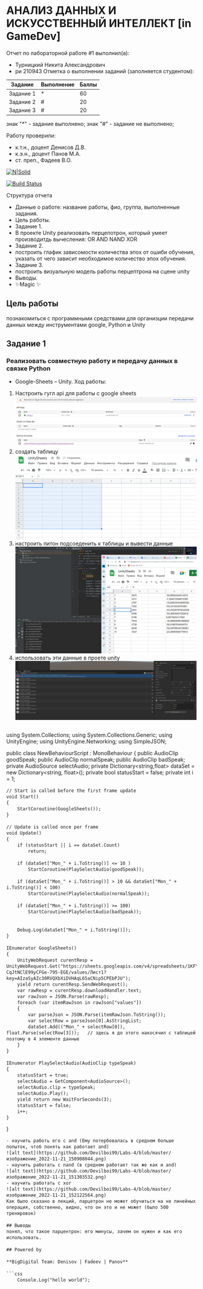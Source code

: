 # АНАЛИЗ ДАННЫХ И ИСКУССТВЕННЫЙ ИНТЕЛЛЕКТ [in GameDev]
Отчет по лабораторной работе #1 выполнил(а):
- Турницкий Никита Александрович
- ри 210943
Отметка о выполнении заданий (заполняется студентом):

| Задание | Выполнение | Баллы |
| ------ | ------ | ------ |
| Задание 1 | * | 60 |
| Задание 2 | # | 20 |
| Задание 3 | # | 20 |

знак "*" - задание выполнено; знак "#" - задание не выполнено;

Работу проверили:
- к.т.н., доцент Денисов Д.В.
- к.э.н., доцент Панов М.А.
- ст. преп., Фадеев В.О.

[![N|Solid](https://cldup.com/dTxpPi9lDf.thumb.png)](https://nodesource.com/products/nsolid)

[![Build Status](https://travis-ci.org/joemccann/dillinger.svg?branch=master)](https://travis-ci.org/joemccann/dillinger)

Структура отчета

- Данные о работе: название работы, фио, группа, выполненные задания.
- Цель работы. 
- Задание 1.
- В проекте Unity реализовать перцепотрон, который умеет производитдь вычесления:
    OR
    AND
    NAND
    XOR
- Задание 2.
- построить глафик зависомости количества эпох от ошиби обучения, указать от чего зависит необходимое количество эпох   обучения. 
- Задание 3.
- построить визуальную модель работы перцептрона на сцене unity 
- Выводы.
- ✨Magic ✨

## Цель работы
познакомиться с программными средствами для организции
передачи данных между инструментами google, Python и Unity

## Задание 1
### Реализовать совместную работу и передачу данных в связке Python
- Google-Sheets – Unity.
Ход работы:
1. Настроить гугл api для работы с google sheets
  ![alt text](https://github.com/Devilboi99/Labs-2/blob/master/изображение_2022-11-22_143024041.png)
2. создать таблицу 
   ![alt text](https://github.com/Devilboi99/Labs-2/blob/master/изображение_2022-11-22_143217457.png)
3. настроить питон подсоеденить к таблицы и вывести данные
    ![alt text](https://github.com/Devilboi99/Labs-2/blob/master/работа%20в%20python%20and%20google%20sheetsjpg.jpg)
4. использовать эти данные в проете unity
     ![alt text](https://github.com/Devilboi99/Labs-2/blob/master/Unity%20работа%20голоса.jpg)
     ```css
using System.Collections;
using System.Collections.Generic;
using UnityEngine;
using UnityEngine.Networking;
using SimpleJSON;

public class NewBehaviourScript : MonoBehaviour
{
    public AudioClip goodSpeak;
    public AudioClip normalSpeak;
    public AudioClip badSpeak;
    private AudioSource selectAudio;
    private Dictionary<string,float> dataSet = new Dictionary<string, float>();
    private bool statusStart = false;
    private int i = 1;

    // Start is called before the first frame update
    void Start()
    {
        StartCoroutine(GoogleSheets());
    }

    // Update is called once per frame
    void Update()
    {
        if (statusStart || i == dataSet.Count)
            return;
        
        if (dataSet["Mon_" + i.ToString()] <= 10 )
            StartCoroutine(PlaySelectAudio(goodSpeak));
        
        if (dataSet["Mon_" + i.ToString()] > 10 && dataSet["Mon_" + i.ToString()] < 100)
            StartCoroutine(PlaySelectAudio(normalSpeak));
        
        if (dataSet["Mon_" + i.ToString()] >= 100)
            StartCoroutine(PlaySelectAudio(badSpeak));
        
        
        Debug.Log(dataSet["Mon_" + i.ToString()]);
    }

    IEnumerator GoogleSheets()
    {
        UnityWebRequest curentResp = UnityWebRequest.Get("https://sheets.googleapis.com/v4/spreadsheets/1KFYtu94ek1KHm5P0GMD-CqJtNClE99yCFGe-795-EGE/values/Лист1?key=AIzaSyAZc30RVQXbXiDVHAqL65aCNip5CPEbPJU");
        yield return curentResp.SendWebRequest();
        var rawResp = curentResp.downloadHandler.text;
        var rawJson = JSON.Parse(rawResp);
        foreach (var itemRawJson in rawJson["values"])
        {
            var parseJson = JSON.Parse(itemRawJson.ToString());
            var selectRow = parseJson[0].AsStringList;
            dataSet.Add(("Mon_" + selectRow[0]), float.Parse(selectRow[3]));   // здесь я до этого накосячил с таблицей поэтому в 4 элементе данные
        }
    }

    IEnumerator PlaySelectAudio(AudioClip typeSpeak)
    {
        statusStart = true;
        selectAudio = GetComponent<AudioSource>();
        selectAudio.clip = typeSpeak;
        selectAudio.Play();
        yield return new WaitForSeconds(3);
        statusStart = false;
        i++;
    }
}

```
- научить работь его с and (Ему потербовалась в среднем больше попыток, чтоб понять как работает and)
![alt text](https://github.com/Devilboi99/Labs-4/blob/master/изображение_2022-11-21_150908044.png)
- научить работать с nand (в среднем работает так же как и and)
![alt text](https://github.com/Devilboi99/Labs-4/blob/master/изображение_2022-11-21_151303532.png)
- научить работать с xor 
![alt text](https://github.com/Devilboi99/Labs-4/blob/master/изображение_2022-11-21_152122564.png)
Как было сказано в лекций, парцетрон не может обучиться на не линейных операция, собственно, видно, что он это и не может (было 500 тренировок)

## Выводы
понял, что такое парцентрон: его минусы, зачем он нужен и как его использовать.

## Powered by

**BigDigital Team: Denisov | Fadeev | Panov**

```css
    Console.Log("hello world");
```
